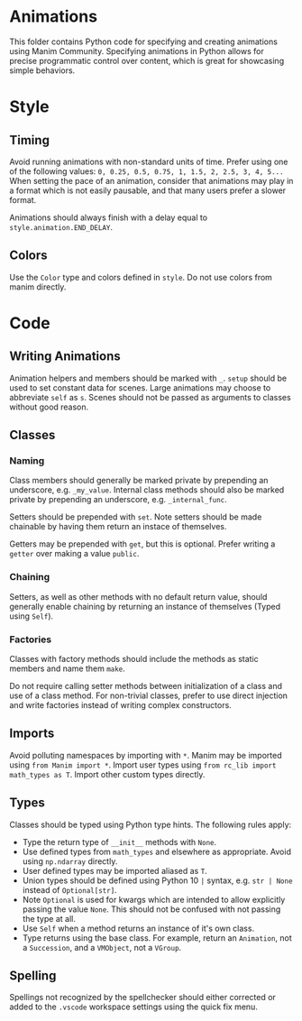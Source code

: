 # Animations

This folder contains Python code for specifying and creating animations using Manim Community.
Specifying animations in Python allows for precise programmatic control over content, which is great for showcasing simple behaviors.

# Style

## Timing

Avoid running animations with non-standard units of time. Prefer using one of the following values:
`0, 0.25, 0.5, 0.75, 1, 1.5, 2, 2.5, 3, 4, 5...`
When setting the pace of an animation, consider that animations may play in a format which is not easily
pausable, and that many users prefer a slower format.

Animations should always finish with a delay equal to `style.animation.END_DELAY`.

## Colors

Use the `Color` type and colors defined in `style`. Do not use colors from manim directly.

# Code

## Writing Animations

Animation helpers and members should be marked with `_`.
`setup` should be used to set constant data for scenes.
Large animations may choose to abbreviate `self` as `s`.
Scenes should not be passed as arguments to classes without good reason.

## Classes

### Naming

Class members should generally be marked private by prepending an underscore, e.g. `_my_value`.
Internal class methods should also be marked private by prepending an underscore, e.g. `_internal_func`.

Setters should be prepended with `set`. Note setters should be made chainable by having them
return an instace of themselves.

Getters may be prepended with `get`, but this is optional. Prefer writing a `getter` over making a
value `public`.

### Chaining

Setters, as well as other methods with no default return value, should generally enable chaining
by returning an instance of themselves (Typed using `Self`).

### Factories

Classes with factory methods should include the methods as static members and name them `make`.

Do not require calling setter methods between initialization of a class and use of a class method.
For non-trivial classes, prefer to use direct injection and write factories instead of writing
complex constructors.

## Imports

Avoid polluting namespaces by importing with `*`.
Manim may be imported using `from Manim import *`.
Import user types using `from rc_lib import math_types as T`. Import other custom types directly.

## Types

Classes should be typed using Python type hints. The following rules apply:

- Type the return type of `__init__` methods with `None`.
- Use defined types from `math_types` and elsewhere as appropriate. Avoid using `np.ndarray` directly.
- User defined types may be imported aliased as `T`.
- Union types should be defined using Python 10 `|` syntax, e.g. `str | None` instead of `Optional[str]`.
- Note `Optional` is used for kwargs which are intended to allow explicitly passing the value `None`. This should not be confused
  with not passing the type at all.
- Use `Self` when a method returns an instance of it's own class.
- Type returns using the base class. For example, return an `Animation`, not a `Succession`, and a `VMObject`, not a `VGroup`.

## Spelling

Spellings not recognized by the spellchecker should either corrected or added to the `.vscode` workspace settings using the quick fix menu.